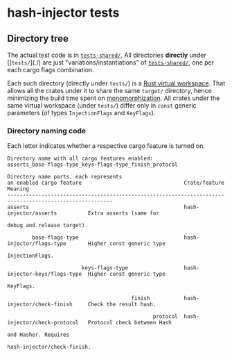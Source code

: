 # hash-injector tests

## Directory tree

The actual test code is in [`tests-shared/`](../tests-shared). All directories **directly** under
[]`tests/`](./) are just "variations/instantiations" of [`tests-shared/`](../tests-shared/), one per
each cargo flags combination.

Each such directory (directly under `tests/`) is a [Rust virtual
workspace](https://doc.rust-lang.org/nightly/cargo/reference/workspaces.html#virtual-workspace).
That allows all the crates under it to share the same `target/` directory, hence minimizing the
build time spent on
[monomorphization](https://rustc-dev-guide.rust-lang.org/backend/monomorph.html). All crates under
the same virtual workspace (under `tests/`) differ only in `const` generic parameters (of types
`InjectionFlags` and `KeyFlags`).

### Directory naming code

Each letter indicates whether a respective cargo feature is turned on.

```
Directory name with all cargo features enabled:
asserts_base-flags-type_keys-flags-type_finish_protocol

Directory name parts, each represents
an enabled cargo feature                                 Crate/feature                  Meaning
--------------------------------------------------------------------------------------------------------
asserts                                                  hash-injector/asserts          Extra asserts (same for
                                                                                        debug and release target).
                                                                                                                    
        base-flags-type                                  hash-injector/flags-type       Higher const generic type
                                                                                        InjectionFlags.
                                                                                                                      
                        keys-flags-type                  hash-injector-keys/flags-type  Higher const generic type
                                                                                        KeyFlags.
                                                                                                                    
                                        finish           hash-injector/check-finish     Check the result hash.
                                                                                                                     
                                               protocol  hash-injector/check-protocol   Protocol check between Hash
                                                                                        and Hasher. Requires
                                                                                        hash-injector/check-finish.
```
